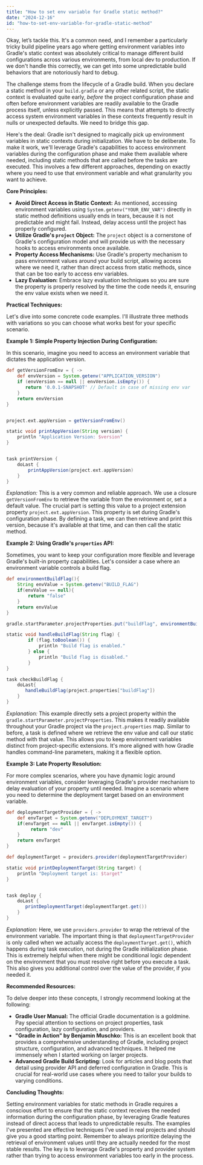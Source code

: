 ```yaml
---
title: "How to set env variable for Gradle static method?"
date: "2024-12-16"
id: "how-to-set-env-variable-for-gradle-static-method"
---
```


Okay, let’s tackle this. It's a common need, and I remember a particularly tricky build pipeline years ago where getting environment variables into Gradle's static context was absolutely critical to manage different build configurations across various environments, from local dev to production. If we don't handle this correctly, we can get into some unpredictable build behaviors that are notoriously hard to debug.

The challenge stems from the lifecycle of a Gradle build. When you declare a static method in your `build.gradle` or any other related script, the static context is evaluated quite early, *before* the project configuration phase and often before environment variables are readily available to the Gradle process itself, unless explicitly passed. This means that attempts to directly access system environment variables in these contexts frequently result in nulls or unexpected defaults. We need to bridge this gap.

Here's the deal: Gradle isn't designed to magically pick up environment variables in static contexts during initialization. We have to be deliberate. To make it work, we'll leverage Gradle's capabilities to access environment variables during the configuration phase and make them available where needed, including static methods that are called before the tasks are executed. This involves a few different approaches, depending on exactly where you need to use that environment variable and what granularity you want to achieve.

**Core Principles:**

*   **Avoid Direct Access in Static Context:** As mentioned, accessing environment variables using `System.getenv("YOUR_ENV_VAR")` directly in static method definitions usually ends in tears, because it is not predictable and might fail. Instead, delay access until the project has properly configured.
*   **Utilize Gradle's `project` Object:** The `project` object is a cornerstone of Gradle's configuration model and will provide us with the necessary hooks to access environments once available.
*   **Property Access Mechanisms:** Use Gradle's property mechanism to pass environment values around your build script, allowing access where we need it, rather than direct access from static methods, since that can be too early to access env variables.
*   **Lazy Evaluation:** Embrace lazy evaluation techniques so you are sure the property is properly resolved by the time the code needs it, ensuring the env value exists when we need it.

**Practical Techniques:**

Let's dive into some concrete code examples. I'll illustrate three methods with variations so you can choose what works best for your specific scenario.

**Example 1: Simple Property Injection During Configuration:**

In this scenario, imagine you need to access an environment variable that dictates the application version.

```gradle
def getVersionFromEnv = { ->
    def envVersion = System.getenv("APPLICATION_VERSION")
    if (envVersion == null || envVersion.isEmpty()) {
       return '0.0.1-SNAPSHOT' // Default in case of missing env var
    }
    return envVersion
}


project.ext.appVersion = getVersionFromEnv()

static void printAppVersion(String version) {
    println "Application Version: $version"
}


task printVersion {
    doLast {
        printAppVersion(project.ext.appVersion)
    }
}

```

*Explanation:* This is a very common and reliable approach. We use a closure `getVersionFromEnv` to retrieve the variable from the environment or, set a default value. The crucial part is setting this value to a project extension property `project.ext.appVersion`. This property is set during Gradle's configuration phase. By defining a task, we can then retrieve and print this version, because it's available at that time, and can then call the static method.

**Example 2: Using Gradle's `properties` API:**

Sometimes, you want to keep your configuration more flexible and leverage Gradle's built-in property capabilities. Let's consider a case where an environment variable controls a build flag.

```gradle
def environmentBuildFlag(){
    String envValue = System.getenv("BUILD_FLAG")
    if(envValue == null){
        return "false"
    }
    return envValue
}

gradle.startParameter.projectProperties.put("buildFlag", environmentBuildFlag())

static void handleBuildFlag(String flag) {
        if (flag.toBoolean()) {
            println "Build flag is enabled."
        } else {
            println "Build flag is disabled."
        }
}

task checkBuildFlag {
    doLast{
       handleBuildFlag(project.properties["buildFlag"])
    }
}

```

*Explanation:* This example directly sets a project property within the `gradle.startParameter.projectProperties`. This makes it readily available throughout your Gradle project via the `project.properties` map. Similar to before, a task is defined where we retrieve the env value and call our static method with that value. This allows you to keep environment variables distinct from project-specific extensions. It's more aligned with how Gradle handles command-line parameters, making it a flexible option.

**Example 3: Late Property Resolution:**

For more complex scenarios, where you have dynamic logic around environment variables, consider leveraging Gradle's provider mechanism to delay evaluation of your property until needed. Imagine a scenario where you need to determine the deployment target based on an environment variable.

```gradle
def deploymentTargetProvider = { ->
    def envTarget = System.getenv("DEPLOYMENT_TARGET")
    if(envTarget == null || envTarget.isEmpty()) {
         return "dev"
    }
    return envTarget
}

def deploymentTarget = providers.provider(deploymentTargetProvider)

static void printDeploymentTarget(String target) {
    println "Deployment target is: $target"
}


task deploy {
    doLast {
       printDeploymentTarget(deploymentTarget.get())
    }
}

```

*Explanation:* Here, we use `providers.provider` to wrap the retrieval of the environment variable. The important thing is that `deploymentTargetProvider` is only called when we actually access the `deploymentTarget.get()`, which happens during task execution, not during the Gradle initialization phase. This is extremely helpful when there might be conditional logic dependent on the environment that you must resolve right before you execute a task. This also gives you additional control over the value of the provider, if you needed it.

**Recommended Resources:**

To delve deeper into these concepts, I strongly recommend looking at the following:

*   **Gradle User Manual:** The official Gradle documentation is a goldmine. Pay special attention to sections on project properties, task configuration, lazy configuration, and providers.
*   **"Gradle in Action" by Benjamin Muschko:** This is an excellent book that provides a comprehensive understanding of Gradle, including project structure, configuration, and advanced techniques. It helped me immensely when I started working on larger projects.
*   **Advanced Gradle Build Scripting:** Look for articles and blog posts that detail using provider API and deferred configuration in Gradle. This is crucial for real-world use cases where you need to tailor your builds to varying conditions.

**Concluding Thoughts:**

Setting environment variables for static methods in Gradle requires a conscious effort to ensure that the static context receives the needed information during the configuration phase, by leveraging Gradle features instead of direct access that leads to unpredictable results. The examples I've presented are effective techniques I’ve used in real projects and should give you a good starting point. Remember to always prioritize delaying the retrieval of environment values until they are actually needed for the most stable results. The key is to leverage Gradle's property and provider system rather than trying to access environment variables too early in the process.
